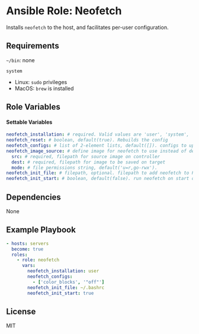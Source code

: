 # Ansible Role: Neofetch

Installs `neofetch` to the host, and facilitates per-user configuration.

## Requirements

`~/bin`: none

`system`
  - Linux: `sudo` privileges
  - MacOS: `brew` is installed

## Role Variables

#### Settable Variables
```yaml
neofetch_installation: # required. Valid values are 'user', 'system', 'none'
neofetch_reset: # boolean, default(true). Rebuilds the config
neofetch_configs: # list of 2-element lists, default([]). configs to update in neofetch config file
neofetch_image_source: # define image for neofetch to use instead of default
  src: # required, filepath for source image on controller
  dest: # required, filepath for image to be saved on target
  mode: # file permissions string, default('u=r,go-rwx').
neofetch_init_file: # filepath, optional. filepath to add neofetch to PATH for user installation, and place to install neofetch command when `neofetch_init_start=true`
neofetch_init_start: # boolean, default(false). run neofetch on start of user's interactive shell
```

## Dependencies

None

## Example Playbook
```yaml
- hosts: servers
  become: true
  roles:
    - role: neofetch
      vars:
        neofetch_installation: user
        neofetch_configs:
          - ['color_blocks', '"off"']
        neofetch_init_file: ~/.bashrc
        neofetch_init_start: true
```

## License

MIT
